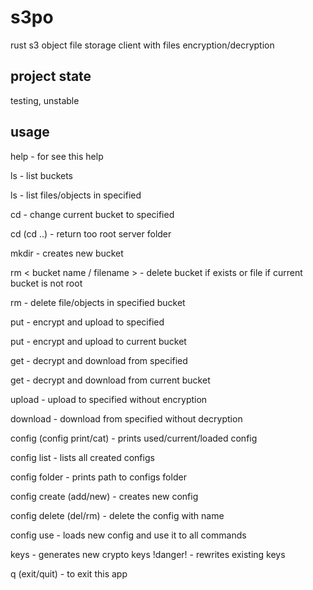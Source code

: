 # s3po 

rust s3 object file storage client with files encryption/decryption

## project state

testing, unstable

## usage

help                               - for see this help

ls                                 - list buckets

ls <bucket name>                   - list files/objects in specified <bucket name>

cd <bucket name>                   - change current bucket to specified <bucket name>

cd (cd ..)                         - return too root server folder

mkdir <bucket name>                - creates new bucket

rm < bucket name / filename >      - delete bucket if exists or file if current bucket is not root

rm <bucket name> <file name>       - delete file/objects in specified bucket

put <bucket name> <file name>      - encrypt and upload <file name> to specified <bucket name>

put <file name>                    - encrypt and upload <file name> to current bucket

get <bucket name> <file name>      - decrypt and download <file name> from specified <bucket name>

get <file name>                    - decrypt and download <file name> from current bucket

upload <bucket name> <file name>   - upload <file name> to specified <bucket name> without encryption

download <bucket name> <file name> - download <file name> from specified <bucket name> without decryption

config (config print/cat)          - prints used/current/loaded config

config list                        - lists all created configs

config folder                      - prints path to configs folder

config create (add/new)            - creates new config

config delete (del/rm) <name>      - delete the config with name

config use <name>                  - loads new config and use it to all commands

keys                               - generates new crypto keys !danger! - rewrites existing keys

q (exit/quit)                      - to exit this app
